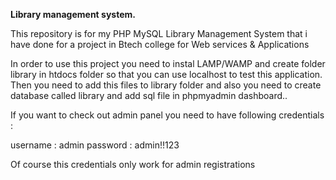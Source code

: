 **Library management system.**

This repository is for my PHP MySQL Library Management System that i have done for a project in Btech college for Web services & Applications


In order to use this project you need to instal LAMP/WAMP and create folder library in htdocs folder so that you can use localhost to test this application. Then you need to add this files to library folder and also you need to create database called library and add sql file in phpmyadmin dashboard..

If you want to check out admin panel you need to have following credentials :

username : admin
password : admin!!123

Of course this credentials only work for admin registrations


